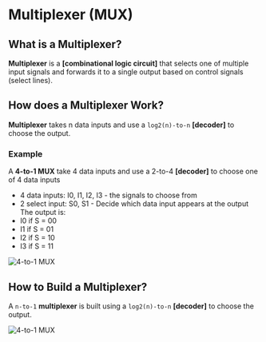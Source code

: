 # Multiplexer (MUX)

## What is a Multiplexer?

**Multiplexer** is a **[combinational logic circuit]** that selects one of multiple input signals and forwards it to a single output based on control signals (select lines).

## How does a Multiplexer Work?

**Multiplexer** takes n data inputs and use a `log2(n)-to-n` **[decoder]** to choose the output.

### Example
A **4-to-1 MUX** take 4 data inputs and use a 2-to-4 **[decoder]** to choose one of 4 data inputs
- 4 data inputs: I0, I1, I2, I3 - the signals to choose from
- 2 select input: S0, S1 - Decide which data input appears at the output
The output is:
- I0 if S = 00
- I1 if S = 01
- I2 if S = 10
- I3 if S = 11

![4-to-1 MUX](./Assets/Images/4-to-1_MUX)

## How to Build a Multiplexer?

A `n-to-1` **multiplexer** is built using a `log2(n)-to-n` **[decoder]** to choose the output.

![4-to-1 MUX](./Assets/Images/4-to-1_MUX)

